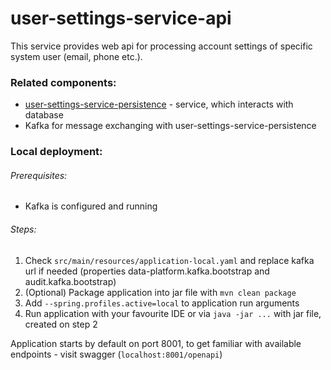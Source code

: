 
# user-settings-service-api

This service provides web api for processing account settings of specific system user (email, phone etc.).

### Related components:
* [user-settings-service-persistence](https://gitbud.epam.com/mdtu-ddm/data-architecture/application/user-settings-service-persistence) - service, which interacts with database
* Kafka for message exchanging with user-settings-service-persistence

### Local deployment:
###### Prerequisites:

* Kafka is configured and running

###### Steps:

1. Check `src/main/resources/application-local.yaml` and replace kafka url if needed (properties data-platform.kafka.bootstrap and audit.kafka.bootstrap)
1. (Optional) Package application into jar file with `mvn clean package`
1. Add `--spring.profiles.active=local` to application run arguments
1. Run application with your favourite IDE or via `java -jar ...` with jar file, created on step 2

Application starts by default on port 8001, to get familiar with available endpoints - visit swagger (`localhost:8001/openapi`)
